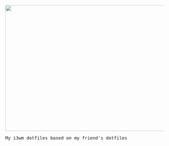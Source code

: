 <img src="https://i.postimg.cc/MGSvP3F2/sayonara.png" width="600" height="400">

<pre>My i3wm dotfiles based on my friend's dotfiles</pre>
